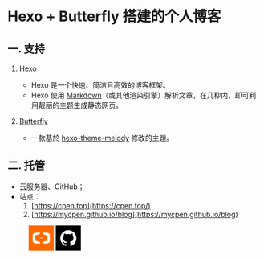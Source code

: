 # Hexo + Butterfly 搭建的个人博客
## 一. 支持
1. [Hexo](https://hexo.io/zh-cn/)
   - Hexo 是一个快速、简洁且高效的博客框架。
   - Hexo 使用 [Markdown](http://daringfireball.net/projects/markdown/)（或其他渲染引擎）解析文章，在几秒内，即可利用靓丽的主题生成静态网页。

2. [Butterfly](https://github.com/jerryc127/hexo-theme-butterfly)
   - 一款基於 [hexo-theme-melody](https://github.com/Molunerfinn/hexo-theme-melody) 修改的主題。




## 二. 托管
- 云服务器、GitHub；
- 站点：
  1. [https://cpen.top](https://cpen.top/)
  2. [https://mycpen.github.io/blog](https://mycpen.github.io/blog)

&emsp;&emsp;&emsp;<a href="https://cpen.top/" target="_self"><img src="/img/logo/aliyun.svg" title="云服务器" width="50px" height="50px"></a>&nbsp;<a href="https://mycpen.github.io/blog" target="_self"><img src="/img/logo/github.svg" title="GitHub Pages" width="50px" height="50px"></a>

